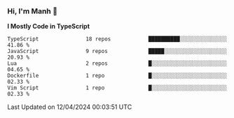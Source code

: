 ### Hi, I'm Manh 👋

<!--START_SECTION:waka-->
**I Mostly Code in TypeScript** 

```text
TypeScript               18 repos            ██████████░░░░░░░░░░░░░░░   41.86 % 
JavaScript               9 repos             █████░░░░░░░░░░░░░░░░░░░░   20.93 % 
Lua                      2 repos             █░░░░░░░░░░░░░░░░░░░░░░░░   04.65 % 
Dockerfile               1 repo              █░░░░░░░░░░░░░░░░░░░░░░░░   02.33 % 
Vim Script               1 repo              █░░░░░░░░░░░░░░░░░░░░░░░░   02.33 % 
```




 Last Updated on 12/04/2024 00:03:51 UTC
<!--END_SECTION:waka-->
